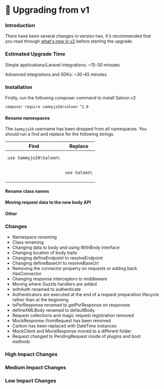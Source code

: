 # 🌿 Upgrading from v1

### Introduction

There have been several changes in version two, it's recommended that you read through [what's new in v2](whats-new-in-v2.md) before starting the upgrade.

### Estimated Upgrade Time

Simple applications/Laravel integrations: \~15-30 minutes

Advanced integrations and SDKs: \~30-45 minutes

### Installation

Firstly, run the following composer command to install Saloon v2

```bash
composer require sammyjo20/saloon ^2.0
```

#### Rename namespaces

The `Sammyjo20` username has been dropped from all namespaces. You should run a find and replace for the following strings.

| Find                                           | Replace                              |
| ---------------------------------------------- | ------------------------------------ |
| <pre><code>use Sammyjo20\Saloon\
</code></pre> | <pre><code>use Saloon\
</code></pre> |

#### Rename class names

#### Moving request data to the new body API

#### Other

### Changes

* Namespace renaming&#x20;
* Class renaming
* Changing data to body and using WithBody interface
* Changing location of body traits
* Changing defineEndpoint to resolveEndpoint
* Changing defineBaseUrl to resolveBaseUrl
* Removing the connector property on requests or adding back HasConnector
* Changing response interceptors to middleware
* Moving where Guzzle handlers are added
* withAuth renamed to authenticate
* Authenticators are executed at the end of a request preparation lifecycle rather than at the beginning
* toPsrResponse renamed to getPsrResponse on responses
* defineXMLBody renamed to defaultBody
* Request collections and magic request registration removed
* MockResponse::fromRequest has been removed
* Carbon has been replaced with DateTime instances
* MockClient and MockResponse moved to a different folder
* Request changed to PendingRequest inside of plugins and boot methods

### High Impact Changes

### Medium Impact Changes

### Low Impact Changes
